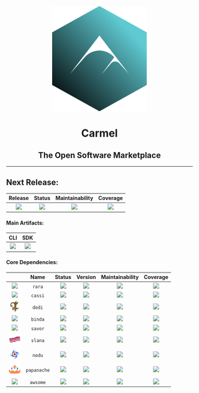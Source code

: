 <p align="center"> <img src="https://raw.githubusercontent.com/fluidtrends/carmel/master/logo.png" width="256px"> 
<h1 align="center"> Carmel </h1>
<h2 align="center"> The Open Software Marketplace </h2>
</p>

<hr/>

## Next Release:

| Release | Status | Maintainability | Coverage |
| :---: | :---: | :---: | :---: |
| <a href="https://docs.google.com/spreadsheets/d/e/2PACX-1vTtLsIGbhpMYQ44M_1EjYoJNlRKREgx0Uu6f79K4zS-RIUlzf7gAccnAlgemvW7x6XxPzIZiGbqYf3f/pubhtml"> <img src="https://img.shields.io/badge/dynamic/json?color=green&label=release&query=name&url=https%3A%2F%2Fraw.githubusercontent.com%2Ffluidtrends%2Fcarmel%2Fmaster%2Ffluid%2Freleases%2Fnext%2Fstatus.json"/></a> | <a href="https://github.com/fluidtrends/carmel/actions?query=workflow%3Abuild"><img src="https://github.com/fluidtrends/carmel/workflows/build/badge.svg" /></a> | <a href="https://codeclimate.com/github/fluidtrends/carmel/maintainability"><img src="https://api.codeclimate.com/v1/badges/c289d31bf409b4eecb1f/maintainability" /></a> | <a href="https://codeclimate.com/github/fluidtrends/carmel/test_coverage"><img src="https://api.codeclimate.com/v1/badges/c289d31bf409b4eecb1f/test_coverage" /></a> |

#### Main Artifacts:

|  CLI | SDK |
| :---: | :---: |
| <a href="https://www.npmjs.com/package/@carmel/cli"><img src="https://img.shields.io/npm/v/@carmel/cli?label=%40carmel%2Fcli"/></a> | <a href="https://www.npmjs.com/package/@carmel/sdk"><img src="https://img.shields.io/npm/v/@carmel/sdk?label=%40carmel%2Fsdk"/></a> | 

#### Core Dependencies:

|  | Name | Status | Version | Maintainability | Coverage |
| :---: | :---: | :---: | :---: | :---: | :---: |
| <img src="https://raw.githubusercontent.com/fluidtrends/rara/master/logo.png" width="32px"> | ```rara``` | <a href="https://github.com/fluidtrends/rara/actions?query=workflow%3Abuild"><img src="https://github.com/fluidtrends/rara/workflows/build/badge.svg" /></a>  | <a href="https://www.npmjs.com/package/rara"><img src="https://img.shields.io/npm/v/rara?label=rara"/></a> | <a href="https://codeclimate.com/github/fluidtrends/rara/maintainability"><img src="https://api.codeclimate.com/v1/badges/e22794e01b98efc81b34/maintainability" /></a> | <a href="https://codeclimate.com/github/fluidtrends/rara/test_coverage"><img src="https://api.codeclimate.com/v1/badges/e22794e01b98efc81b34/test_coverage" /></a> |
| <img src="https://raw.githubusercontent.com/fluidtrends/cassi/master/logo.png" width="32px"> | ```cassi``` |  <a href="https://github.com/fluidtrends/cassi/actions?query=workflow%3Abuild"><img src="https://github.com/fluidtrends/cassi/workflows/build/badge.svg" /></a> | <a href="https://www.npmjs.com/package/cassi"><img src="https://img.shields.io/npm/v/cassi?label=cassi"/></a> | <a href="https://codeclimate.com/github/fluidtrends/cassi/maintainability"><img src="https://api.codeclimate.com/v1/badges/f472b929f316ff5f2d76/maintainability" /></a> | <a href="https://codeclimate.com/github/fluidtrends/cassi/test_coverage"><img src="https://api.codeclimate.com/v1/badges/f472b929f316ff5f2d76/test_coverage" /></a> |
| <img src="https://raw.githubusercontent.com/fluidtrends/dodi/master/logo.png" width="32px"> | ```dodi``` |  <a href="https://github.com/fluidtrends/dodi/actions?query=workflow%3Abuild"><img src="https://github.com/fluidtrends/dodi/workflows/build/badge.svg" /></a> | <a href="https://www.npmjs.com/package/dodi"><img src="https://img.shields.io/npm/v/dodi?label=dodi"/></a> | <a href="https://codeclimate.com/github/fluidtrends/dodi/maintainability"><img src="https://api.codeclimate.com/v1/badges/fff0d5acc2bfd7a08ea1/maintainability" /></a> | <a href="https://codeclimate.com/github/fluidtrends/dodi/test_coverage"><img src="https://api.codeclimate.com/v1/badges/fff0d5acc2bfd7a08ea1/test_coverage" /></a> |
| <img src="https://raw.githubusercontent.com/fluidtrends/binda/master/logo.png" width="32px"> | ```binda``` |  <a href="https://github.com/fluidtrends/binda/actions?query=workflow%3Abuild"><img src="https://github.com/fluidtrends/binda/workflows/build/badge.svg" /></a> | <a href="https://www.npmjs.com/package/binda"><img src="https://img.shields.io/npm/v/binda?label=binda"/></a> | <a href="https://codeclimate.com/github/fluidtrends/binda/maintainability"><img src="https://api.codeclimate.com/v1/badges/fb6b55909e865447d56c/maintainability" /></a> | <a href="https://codeclimate.com/github/fluidtrends/binda/test_coverage"><img src="https://api.codeclimate.com/v1/badges/fb6b55909e865447d56c/test_coverage" /></a>|
| <img src="https://raw.githubusercontent.com/fluidtrends/savor/master/logo.png" width="32px"> | ```savor``` |  <a href="https://github.com/fluidtrends/savor/actions?query=workflow%3Abuild"><img src="https://github.com/fluidtrends/savor/workflows/build/badge.svg" /></a> | <a href="https://www.npmjs.com/package/savor"><img src="https://img.shields.io/npm/v/savor?label=savor"/></a> | <a href="https://codeclimate.com/github/fluidtrends/savor/maintainability"><img src="https://api.codeclimate.com/v1/badges/57832a98fa77c6512a4c/maintainability" /></a> | <a href="https://codeclimate.com/github/fluidtrends/savor/test_coverage"><img src="https://api.codeclimate.com/v1/badges/57832a98fa77c6512a4c/test_coverage" /></a> |
| <img src="https://raw.githubusercontent.com/fluidtrends/slana/master/logo.png" width="32px"> | ```slana``` |  <a href="https://github.com/fluidtrends/slana/actions?query=workflow%3Abuild"><img src="https://github.com/fluidtrends/slana/workflows/build/badge.svg" /></a>  | <a href="https://www.npmjs.com/package/slana"><img src="https://img.shields.io/npm/v/slana?label=slana"/></a> | <a href="https://codeclimate.com/github/fluidtrends/slana/maintainability"><img src="https://api.codeclimate.com/v1/badges/e31eba1090ad1c55c88c/maintainability" /></a> | <a href="https://codeclimate.com/github/fluidtrends/slana/test_coverage"><img src="https://api.codeclimate.com/v1/badges/e31eba1090ad1c55c88c/test_coverage" /></a> |
| <img src="https://raw.githubusercontent.com/fluidtrends/nodu/master/logo.png" width="32px"> | ```nodu``` |  <a href="https://github.com/fluidtrends/nodu/actions?query=workflow%3Abuild"><img src="https://github.com/fluidtrends/nodu/workflows/build/badge.svg" /></a>  | <a href="https://www.npmjs.com/package/nodu"><img src="https://img.shields.io/npm/v/nodu?label=nodu"/></a> | <a href="https://codeclimate.com/github/fluidtrends/nodu/maintainability"><img src="https://api.codeclimate.com/v1/badges/078ad9e4eecafec6ebe1/maintainability" /></a> | <a href="https://codeclimate.com/github/fluidtrends/nodu/test_coverage"><img src="https://api.codeclimate.com/v1/badges/078ad9e4eecafec6ebe1/test_coverage" /></a>|
| <img src="https://raw.githubusercontent.com/fluidtrends/papanache/master/logo.png" width="32px"> | ```papanache``` |  <a href="https://github.com/fluidtrends/papanache/actions?query=workflow%3Abuild"><img src="https://github.com/fluidtrends/papanache/workflows/build/badge.svg" /></a> | <a href="https://www.npmjs.com/package/papanache"><img src="https://img.shields.io/npm/v/papanache?label=papanache"/></a> | <a href="https://codeclimate.com/github/fluidtrends/papanache/maintainability"><img src="https://api.codeclimate.com/v1/badges/fe2c0e80d11ac003c35d/maintainability" /> </a> | <a href="https://codeclimate.com/github/fluidtrends/papanache/test_coverage"><img src="https://api.codeclimate.com/v1/badges/fe2c0e80d11ac003c35d/test_coverage" /></a>|
| <img src="https://raw.githubusercontent.com/fluidtrends/awsome/master/logo.png" width="32px"> | ```awsome``` |  <a href="https://github.com/fluidtrends/awsome/actions?query=workflow%3Abuild"><img src="https://github.com/fluidtrends/awsome/workflows/build/badge.svg" /></a>   | <a href="https://www.npmjs.com/package/awsome"><img src="https://img.shields.io/npm/v/awsome?label=awsome"/></a> | <a href="https://codeclimate.com/github/fluidtrends/awsome/maintainability"><img src="https://api.codeclimate.com/v1/badges/bcf4dae241b12298574c/maintainability"></a> | <a href="https://codeclimate.com/github/fluidtrends/awsome/test_coverage"><img src="https://api.codeclimate.com/v1/badges/bcf4dae241b12298574c/test_coverage"></a> |
